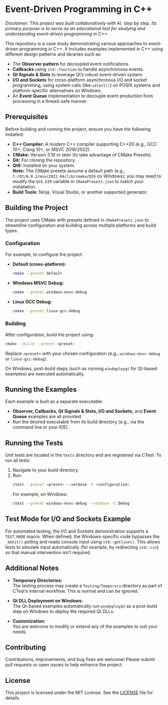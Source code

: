 # Event-Driven Programming in C++

*Disclaimer: This project was built collaboratively with AI, step by step. Its primary purpose is to serve as an educational tool for studying and understanding event-driven programming in C++.*

This repository is a case study demonstrating various approaches to event-driven programming in C++. It includes examples implemented in C++ using different design patterns and libraries such as:

- The **Observer pattern** for decoupled event notifications.
- **Callbacks** using `std::function` to handle asynchronous events.
- **Qt Signals & Slots** to leverage Qt’s robust event-driven system.
- **I/O and Sockets** for cross-platform asynchronous I/O and socket programming, using system calls (like `select()`) on POSIX systems and platform-specific alternatives on Windows.
- An **Event Queue** implementation to decouple event production from processing in a thread-safe manner.

## Prerequisites

Before building and running the project, ensure you have the following installed:

- **C++ Compiler:** A modern C++ compiler supporting C++20 (e.g., GCC 10+, Clang 10+, or MSVC 2019/2022).
- **CMake:** Version 3.19 or later (to take advantage of CMake Presets).
- **Git:** For cloning the repository.
- **Qt6:** Installed on your system.  
  **Note:** The CMake presets assume a default path (e.g., `C:/Qt/6.8.2/msvc2022_64/lib/cmake/Qt6` on Windows); you may need to modify the `Qt6_DIR` variable in `CMakePresets.json` to match your installation.
- **Build Tools:** Ninja, Visual Studio, or another supported generator.

## Building the Project

The project uses CMake with presets defined in `CMakePresets.json` to streamline configuration and building across multiple platforms and build types.

### Configuration

For example, to configure the project:
- **Default (cross-platform):**
  ```bash
  cmake --preset default
  ```
- **Windows MSVC Debug:**
  ```bash
  cmake --preset windows-msvc-debug
  ```
- **Linux GCC Debug:**
  ```bash
  cmake --preset linux-gcc-debug
  ```

### Building

After configuration, build the project using:
```bash
cmake --build --preset <preset>
```
Replace `<preset>` with your chosen configuration (e.g., `windows-msvc-debug` or `linux-gcc-debug`).

On Windows, post-build steps (such as running `windeployqt` for Qt-based examples) are executed automatically.

## Running the Examples

Each example is built as a separate executable:
- **Observer, Callbacks, Qt Signals & Slots, I/O and Sockets,** and **Event Queue** examples are all provided.
- Run the desired executable from its build directory (e.g., via the command line or your IDE).

## Running the Tests

Unit tests are located in the `tests` directory and are registered via CTest. To run all tests:
1. Navigate to your build directory.
2. Run:
   ```bash
   ctest --preset <preset> --verbose -C <configuration>
   ```
   For example, on Windows:
   ```bash
   ctest --preset windows-msvc-debug --verbose -C Debug
   ```

## Test Mode for I/O and Sockets Example

For automated testing, the I/O and Sockets demonstration supports a `TEST_MODE` macro. When defined, the Windows-specific code bypasses the `_kbhit()` polling and reads console input using `std::getline()`. This allows tests to simulate input automatically (for example, by redirecting `std::cin`) so that manual intervention isn’t required.

## Additional Notes

- **Temporary Directories:**  
  The testing process may create a `Testing/Temporary` directory as part of CTest’s internal workflow. This is normal and can be ignored.
  
- **Qt DLL Deployment on Windows:**  
  The Qt-based examples automatically run `windeployqt` as a post-build step on Windows to deploy the required Qt DLLs.

- **Customization:**  
  You are welcome to modify or extend any of the examples to suit your needs.

## Contributing

Contributions, improvements, and bug fixes are welcome! Please submit pull requests or open issues to help enhance the project.

## License

This project is licensed under the MIT License. See the [LICENSE](LICENSE) file for details.

